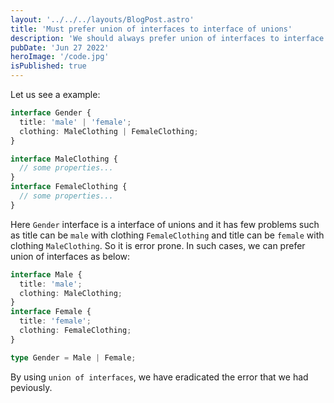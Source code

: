 ```yaml
---
layout: '../../../layouts/BlogPost.astro'
title: 'Must prefer union of interfaces to interface of unions'
description: 'We should always prefer union of interfaces to interface of unions.'
pubDate: 'Jun 27 2022'
heroImage: '/code.jpg'
isPublished: true
---
```


Let us see a example:

```ts
interface Gender {
  title: 'male' | 'female';
  clothing: MaleClothing | FemaleClothing;
}

interface MaleClothing {
  // some properties...
}
interface FemaleClothing {
  // some properties...
}
```

Here `Gender` interface is a interface of unions and it has few problems such as title can be `male` with clothing `FemaleClothing` and title can be `female` with clothing `MaleClothing`. So it is error prone. In such cases, we can prefer union of interfaces as below:

```ts
interface Male {
  title: 'male';
  clothing: MaleClothing;
}
interface Female {
  title: 'female';
  clothing: FemaleClothing;
}

type Gender = Male | Female;
```

By using `union of interfaces`, we have eradicated the error that we had peviously.
